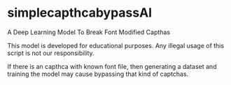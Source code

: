 # simplecapthcabypassAI
A Deep Learning Model To Break Font Modified Capthas

This model is developed for educational purposes.
Any illegal usage of this script is not our responsibility.

If there is an capthca with known font file, then generating a dataset and training the model may cause bypassing that kind of captchas.
